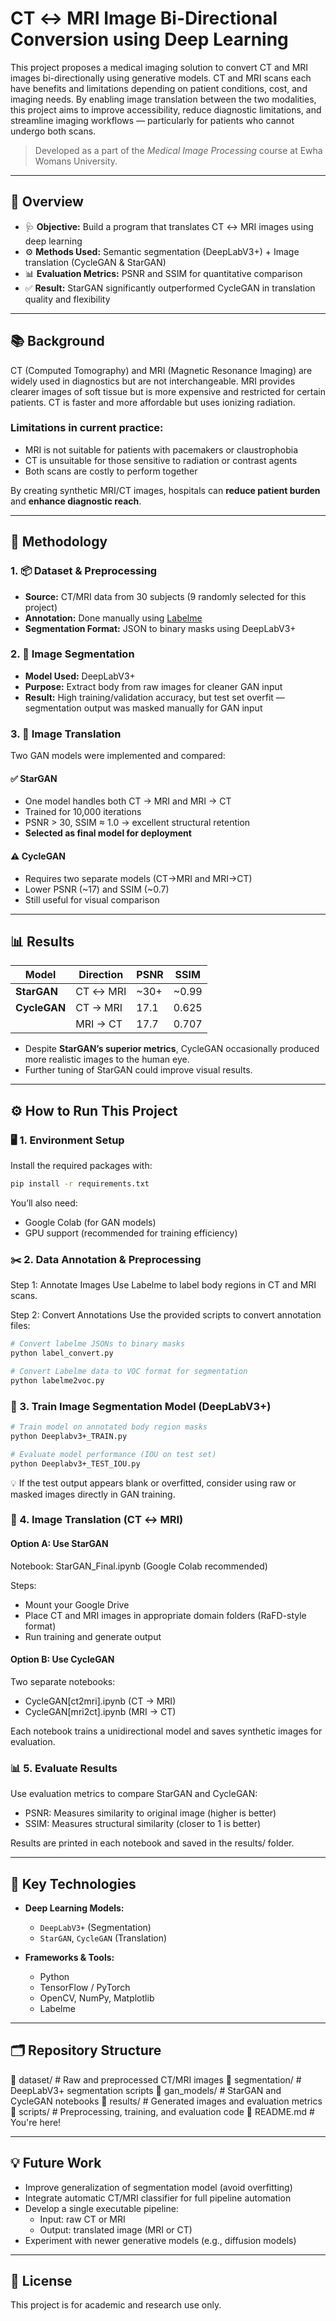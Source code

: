 # CT ↔ MRI Image Bi-Directional Conversion using Deep Learning

This project proposes a medical imaging solution to convert CT and MRI images bi-directionally using generative models. CT and MRI scans each have benefits and limitations depending on patient conditions, cost, and imaging needs. By enabling image translation between the two modalities, this project aims to improve accessibility, reduce diagnostic limitations, and streamline imaging workflows — particularly for patients who cannot undergo both scans.

> Developed as a part of the *Medical Image Processing* course at Ewha Womans University.

---

## 🚀 Overview

- 🩺 **Objective:** Build a program that translates CT ↔ MRI images using deep learning  
- ⚙️ **Methods Used:** Semantic segmentation (DeepLabV3+) + Image translation (CycleGAN & StarGAN)  
- 📊 **Evaluation Metrics:** PSNR and SSIM for quantitative comparison  
- ✅ **Result:** StarGAN significantly outperformed CycleGAN in translation quality and flexibility  

---

## 📚 Background

CT (Computed Tomography) and MRI (Magnetic Resonance Imaging) are widely used in diagnostics but are not interchangeable. MRI provides clearer images of soft tissue but is more expensive and restricted for certain patients. CT is faster and more affordable but uses ionizing radiation.

### Limitations in current practice:
- MRI is not suitable for patients with pacemakers or claustrophobia
- CT is unsuitable for those sensitive to radiation or contrast agents
- Both scans are costly to perform together

By creating synthetic MRI/CT images, hospitals can **reduce patient burden** and **enhance diagnostic reach**.

---

## 🧪 Methodology

### 1. 📦 Dataset & Preprocessing
- **Source:** CT/MRI data from 30 subjects (9 randomly selected for this project)
- **Annotation:** Done manually using [Labelme](https://github.com/wkentaro/labelme)
- **Segmentation Format:** JSON to binary masks using DeepLabV3+

### 2. 🎯 Image Segmentation
- **Model Used:** DeepLabV3+
- **Purpose:** Extract body from raw images for cleaner GAN input
- **Result:** High training/validation accuracy, but test set overfit — segmentation output was masked manually for GAN input

### 3. 🔁 Image Translation
Two GAN models were implemented and compared:

#### ✅ **StarGAN**
- One model handles both CT → MRI and MRI → CT
- Trained for 10,000 iterations
- PSNR > 30, SSIM ≈ 1.0 → excellent structural retention
- **Selected as final model for deployment**

#### ⚠️ **CycleGAN**
- Requires two separate models (CT→MRI and MRI→CT)
- Lower PSNR (~17) and SSIM (~0.7)
- Still useful for visual comparison

---

## 📊 Results

| Model      | Direction       | PSNR  | SSIM   |
|------------|-----------------|-------|--------|
| **StarGAN**  | CT ↔ MRI         | ~30+  | ~0.99  |
| **CycleGAN** | CT → MRI        | 17.1  | 0.625  |
|              | MRI → CT        | 17.7  | 0.707  |

- Despite **StarGAN’s superior metrics**, CycleGAN occasionally produced more realistic images to the human eye.
- Further tuning of StarGAN could improve visual results.

---

## ⚙️ How to Run This Project

### 🖥️ 1. Environment Setup

Install the required packages with:

```bash
pip install -r requirements.txt
```

You’ll also need:
- Google Colab (for GAN models)
- GPU support (recommended for training efficiency)

### ✂️ 2. Data Annotation & Preprocessing
Step 1: Annotate Images
Use Labelme to label body regions in CT and MRI scans.

Step 2: Convert Annotations
Use the provided scripts to convert annotation files:

```bash
# Convert labelme JSONs to binary masks
python label_convert.py

# Convert Labelme data to VOC format for segmentation
python labelme2voc.py
```

### 🧠 3. Train Image Segmentation Model (DeepLabV3+)
```bash
# Train model on annotated body region masks
python Deeplabv3+_TRAIN.py

# Evaluate model performance (IOU on test set)
python Deeplabv3+_TEST_IOU.py
```
💡 If the test output appears blank or overfitted, consider using raw or masked images directly in GAN training.

### 🔁 4. Image Translation (CT ↔ MRI)
#### Option A: Use StarGAN
Notebook: StarGAN_Final.ipynb (Google Colab recommended)

Steps:
- Mount your Google Drive
- Place CT and MRI images in appropriate domain folders (RaFD-style format)
- Run training and generate output

#### Option B: Use CycleGAN
Two separate notebooks:
- CycleGAN[ct2mri].ipynb (CT → MRI)
- CycleGAN[mri2ct].ipynb (MRI → CT)

Each notebook trains a unidirectional model and saves synthetic images for evaluation.

### 📊 5. Evaluate Results
Use evaluation metrics to compare StarGAN and CycleGAN:
- PSNR: Measures similarity to original image (higher is better)
- SSIM: Measures structural similarity (closer to 1 is better)

Results are printed in each notebook and saved in the results/ folder.


---

## 🧠 Key Technologies

- **Deep Learning Models:**  
  - `DeepLabV3+` (Segmentation)  
  - `StarGAN`, `CycleGAN` (Translation)

- **Frameworks & Tools:**  
  - Python  
  - TensorFlow / PyTorch  
  - OpenCV, NumPy, Matplotlib  
  - Labelme

---

## 🗂 Repository Structure
📁 dataset/ # Raw and preprocessed CT/MRI images
📁 segmentation/ # DeepLabV3+ segmentation scripts
📁 gan_models/ # StarGAN and CycleGAN notebooks
📁 results/ # Generated images and evaluation metrics
📁 scripts/ # Preprocessing, training, and evaluation code
📄 README.md # You're here!


---

## 💡 Future Work

- Improve generalization of segmentation model (avoid overfitting)
- Integrate automatic CT/MRI classifier for full pipeline automation
- Develop a single executable pipeline:
  - Input: raw CT or MRI
  - Output: translated image (MRI or CT)
- Experiment with newer generative models (e.g., diffusion models)

---

## 📄 License

This project is for academic and research use only.

